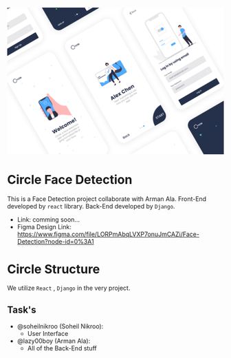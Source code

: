 ![Face Detection App Design Shot](https://github.com/soheilnikroo/Face-Detection/blob/master/Preview.png)

# Circle Face Detection
This is a Face Detection project collaborate with Arman Ala. Front-End developed by `react` library. Back-End developed by `Django`.

- Link: comming soon...
- Figma Design Link: https://www.figma.com/file/LORPmAbqLVXP7onuJmCAZi/Face-Detection?node-id=0%3A1

# Circle Structure

We utilize `React` , `Django` in the very project.

## Task's

- @soheilnikroo (Soheil Nikroo):
  - User Interface
- @lazy00boy (Arman Ala):
  - All of the Back-End stuff
